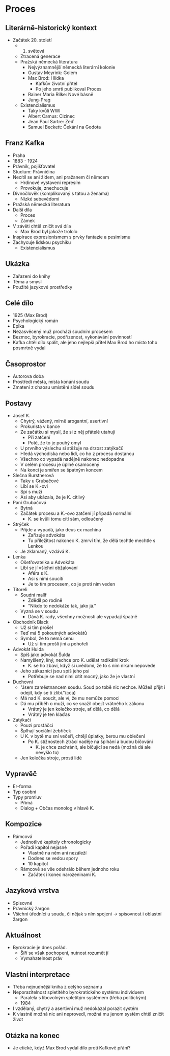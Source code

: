 # Proces

## Literárně-historický kontext
- Začátek 20. století
    - 1. světová
    - Ztracená generace
    - Pražská německá literatura
        - Nejvýznamnější německá literární kolonie
        - Gustav Meyrink: Golem
        - Max Brod: Hlídka
            - Kafkův životní přítel
            - Po jeho smrti publikoval Proces
        - Rainer Maria Rilke: Nové básně
        - Jung-Prag
    - Existencialismus
        - Taky kvůli WWI
        - Albert Camus: Cizinec
        - Jean Paul Sartre: Zeď
        - Samuel Beckett: Čekání na Godota

## Franz Kafka
- Praha
- 1883 - 1924
- Právník, pojišťovatel
- Studium: Právničina
- Necítil se ani židem, ani pražanem či němcem
    - Hrdinové vystaveni represím
    - Provokuje, znechucuje
- Divnočlověk (komplikovaný s tátou a ženama)
    - Nízké sebevědomí
- Pražská německá literatura
- Další díla
    - Proces
    - Zámek
- V závěti chtěl zničit svá díla
    - Max Brod byl jakože trololo
- Inspirace expresionismem s prvky fantazie a pesimismu
- Zachycuje lidskou psychiku
    - Existencialismus

## Ukázka
- Zařazení do knihy
- Téma a smysl
- Použité jazykové prostředky

## Celé dílo
- 1925 (Max Brod)
- Psychologický román
- Epika
- Nezasvěcený muž prochází soudním procesem
- Bezmoc, byrokracie, podřízenost, vykonávání povinností
- Kafka chtěl dílo spálit, ale jeho nejlepší přítel Max Brod ho místo toho posmrtně vydal

## Časoprostor
- Autorova doba
- Prostředí města, místa konání soudu
- Zmatení z chaosu umístění sídel soudu

## Postavy
- Josef K.
    - Chytrý, vážený, mírně arogantní, asertivní
    - Prokurista v bance
    - Ze začátku si myslí, že si z něj přátelé utahují
        - Při zatčení 
        - Poté, že to je pouhý omyl
    - U prvního výslechu si stěžuje na drzost zatýkačů
    - Hledá východiska nebo lidi, co ho z procesu dostanou
    - Všechno co vypadá nadějně nakonec nedopadne
    - V celém procesu je úplně osamocený
    - Na konci je smířen se špatným koncem
- Slečna Burstnerová
    - Taky u Grubačové
    - Líbí se K.-ovi
    - Spí s muži
    - Asi aby ukázala, že je K. citlivý
- Paní Grubačová
    - Bytná
    - Začátek procesu a K.-ovo zatčení jí připadá normální
        - K. se kvůli tomu cítí sám, odloučený
- Strýček
    - Přijde a vypadá, jako deus ex machina
        - Zařizuje advokáta
        - Tu příležitost nakonec K. zmrví tím, že dělá techtle mechtle s Lenkou
    - Je zklamaný, vzdává K.
- Lenka
    - Ošetřovatelka u Advokáta
    - Líbí se jí všichni obžalovaní
        - Aféra s K.
        - Asi s nimi soucítí
        - Je to tím procesem, co je proti nim veden
- Titoreli
    - Soudní malíř
        - Zdědil po rodině
        - "Nikdo to nedokáže tak, jako já."
    - Vyzná se v soudu
        - Dává K. rady, všechny možnosti ale vypadají špatně
- Obchodník Black
    - Už si tím prošel
    - Teď má 5 pokoutných advokátů
    - Symbol, že to nemá cenu
        - Už si tím prošli jiní a pohořeli
- Advokát Hulda
    - Spíš jako advokát Šulda
    - Namyšlený, líný, nechce pro K. udělat radikální krok
        - K. se ho zbaví, když si uvědomí, že to s ním nikam nepovede
    - Jeho zákazníci jsou spíš jeho psi
        - Potřebuje se nad nimi cítit mocný, jako že je vlastní
- Duchovní
    - "Jsem zaměstnancem soudu. Soud po tobě nic nechce. Můžeš přijít i odejít, kdy se ti zlíbí."(cca)
    - Má nad K. soucit, ale ví, že mu nemůže pomoci
    - Dá mu příběh o muži, co se snažil obejít vrátného k zákonu
        - Vrátný je jen kolečko stroje, ať dělá, co dělá
        - Vrátný je ten klaďas
- Zatýkači
    - Pouzí prosťáčci
    - Šplhají sociální žebříček
    - U K. v bytě mu sní večeři, chtějí úplatky, berou mu oblečení
        - Po K. stížnostech ztrácí naděje na šplhání a budou bičováni
            - K. je chce zachránit, ale bičující se nedá (možná dá ale nevyšlo to)
    - Jen kolečka stroje, prostí lidé

## Vypravěč
- Er-forma
- Typ osobní
- Typy promluv
    - Přímá
    - Dialog + Občas monolog v hlavě K.

## Kompozice
- Rámcová
    - Jednotlivé kapitoly chronologicky
    - Pořadí kapitol nejasné
        - Vlastně na něm ani nezáleží
        - Dodnes se vedou spory
        - 10 kapitol
    - Rámcově se vše odehrálo během jednoho roku
        - Začátek i konec narozeninami K.

## Jazyková vrstva
- Spisovné
- Právnický žargon
- Všichni úředníci u soudu, či nějak s ním spojeni -> spisovnost i oblastní žargon

## Aktuálnost
- Byrokracie je dnes pořád.
    - Šíří se však pochopení, nutnost rozumět jí
    - Vymahatelnost práv

## Vlastní interpretace
- Třeba nejnudnější kniha z celýho seznamu
- Neporazitelnost spletitého byrokratického systému individuem
    - Paralela s libovolným spletitým systémem (třeba politickým)
    - 1984
- I vzdělaný, chytrý a asertivní muž nedokázal porazit systém
- K vlastně možná nic ani neprovedl, možná mu jenom systém chtěl zničit život

## Otázka na konec
- Je etické, když Max Brod vydal dílo proti Kafkově přání?
